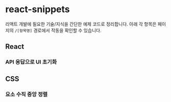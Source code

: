 # react-snippets

리액트 개발에 필요한 기술/지식을 간단한 예제 코드로 정리합니다.
아래 각 항목은 페이지의 `/[항목명]` 경로에서 작동을 확인할 수 있습니다.

## React

### API 응답으로 UI 초기화

## CSS

### 요소 수직 중앙 정렬
